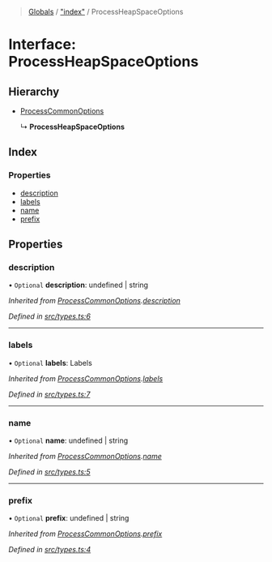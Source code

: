 > [Globals](undefined) / ["index"](../README.md) / ProcessHeapSpaceOptions

# Interface: ProcessHeapSpaceOptions

## Hierarchy

* [ProcessCommonOptions](_index_.processcommonoptions.md)

  ↳ **ProcessHeapSpaceOptions**

## Index

### Properties

* [description](_index_.processheapspaceoptions.md#description)
* [labels](_index_.processheapspaceoptions.md#labels)
* [name](_index_.processheapspaceoptions.md#name)
* [prefix](_index_.processheapspaceoptions.md#prefix)

## Properties

### description

• `Optional` **description**: undefined \| string

*Inherited from [ProcessCommonOptions](_index_.processcommonoptions.md).[description](_index_.processcommonoptions.md#description)*

*Defined in [src/types.ts:6](https://github.com/carvjs/metrics-process/blob/main/src/types.ts#L6)*

___

### labels

• `Optional` **labels**: Labels

*Inherited from [ProcessCommonOptions](_index_.processcommonoptions.md).[labels](_index_.processcommonoptions.md#labels)*

*Defined in [src/types.ts:7](https://github.com/carvjs/metrics-process/blob/main/src/types.ts#L7)*

___

### name

• `Optional` **name**: undefined \| string

*Inherited from [ProcessCommonOptions](_index_.processcommonoptions.md).[name](_index_.processcommonoptions.md#name)*

*Defined in [src/types.ts:5](https://github.com/carvjs/metrics-process/blob/main/src/types.ts#L5)*

___

### prefix

• `Optional` **prefix**: undefined \| string

*Inherited from [ProcessCommonOptions](_index_.processcommonoptions.md).[prefix](_index_.processcommonoptions.md#prefix)*

*Defined in [src/types.ts:4](https://github.com/carvjs/metrics-process/blob/main/src/types.ts#L4)*
